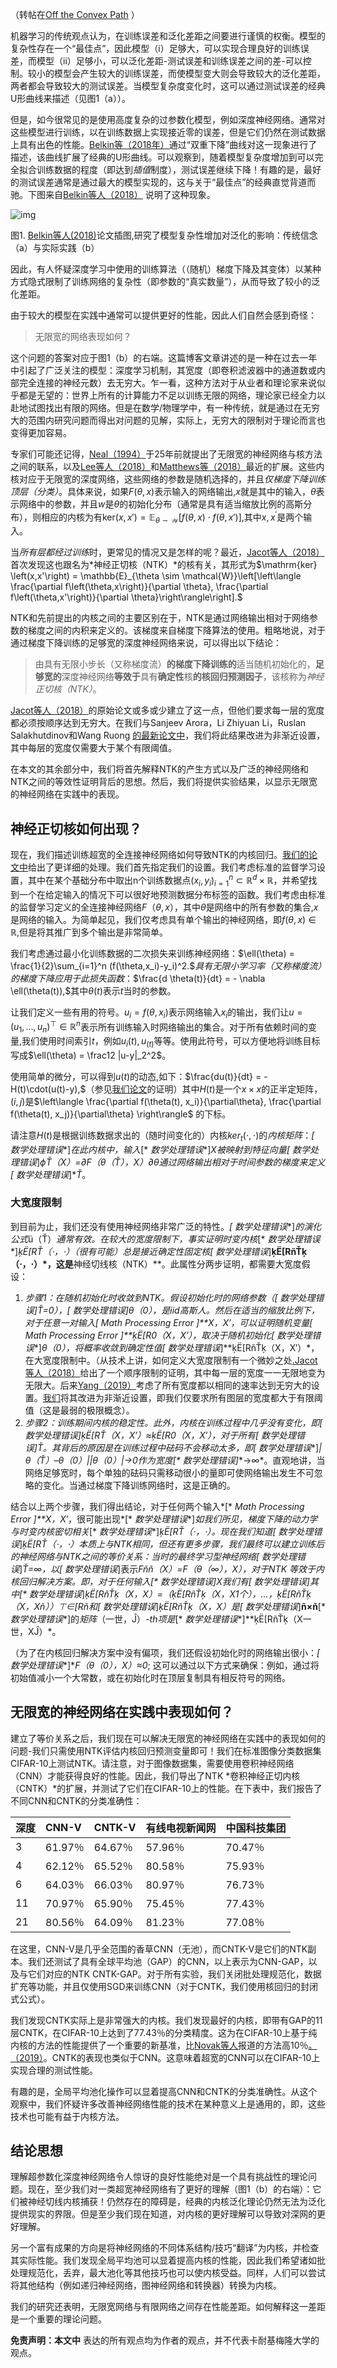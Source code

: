 （转帖在[Off the Convex Path](http://www.offconvex.org/2019/10/03/NTK/) ）

机器学习的传统观点认为，在训练误差和泛化差距之间要进行谨慎的权衡。模型的复杂性存在一个“最佳点”，因此模型（i）足够大，可以实现合理良好的训练误差，而模型（ii）足够小，可以泛化差距-测试误差和训练误差之间的差-可以控制。较小的模型会产生较大的训练误差，而使模型变大则会导致较大的泛化差距，两者都会导致较大的测试误差。当模型复杂度变化时，这可以通过测试误差的经典U形曲线来描述（见图1（a））。

但是，如今很常见的是使用高度复杂的过参数化模型，例如深度神经网络。通常对这些模型进行训练，以在训练数据上实现接近零的误差，但是它们仍然在测试数据上具有出色的性能。[Belkin等（2018年）](https://arxiv.org/abs/1812.11118)通过“双重下降”曲线对这一现象进行了描述，该曲线扩展了经典的U形曲线。可以观察到，随着模型复杂度增加到可以完全拟合训练数据的程度（即达到*插值*制度），测试误差继续下降！有趣的是，最好的测试误差通常是通过最大的模型实现的，这与关于“最佳点”的经典直觉背道而驰。下图来自[Belkin等人（2018）](https://arxiv.org/abs/1812.11118) 说明了这种现象。

![img](img/belkinfig-970x289.jpg)

图1. [Belkin等人(2018)](https://arxiv.org/abs/1812.11118)论文插图,研究了模型复杂性增加对泛化的影响：传统信念（a）与实际实践（b）



因此，有人怀疑深度学习中使用的训练算法（（随机）梯度下降及其变体）以某种方式隐式限制了训练网络的复杂性（即参数的“真实数量”），从而导致了较小的泛化差距。

由于较大的模型在实践中通常可以提供更好的性能，因此人们自然会感到奇怪：

> 无限宽的网络表现如何？

这个问题的答案对应于图1（b）的右端。这篇博客文章讲述的是一种在过去一年中引起了广泛关注的模型：深度学习机制，其宽度（即卷积滤波器中的通道数或内部完全连接的神经元数）去无穷大。乍一看，这种方法对于从业者和理论家来说似乎都是无望的：世界上所有的计算能力不足以训练无限的网络，理论家已经全力以赴地试图找出有限的网络。但是在数学/物理学中，有一种传统，就是通过在无穷大的范围内研究问题而得出对问题的见解，实际上，无穷大的限制对于理论而言也变得更加容易。

专家们可能还记得，[Neal（1994）](https://www.cs.toronto.edu/~radford/pin.abstract.html)于25年前就提出了无限宽的神经网络与核方法之间的联系，以及[Lee等人（2018）](https://openreview.net/forum?id=B1EA-M-0Z)和[Matthews等（2018）](https://arxiv.org/abs/1804.11271)最近的扩展。这些内核对应于无限宽的深度网络，这些网络的参数是随机选择的，并且*仅梯度下降训练顶层（分类）*。具体来说，如果$F(\theta,x)$表示输入的网络输出,$x$就是其中的输入，$\theta$表示网络中的参数，并且$w$是$\theta$的初始化分布（通常是具有适当缩放比例的高斯分布），则相应的内核为有$\mathrm{ker} \left(x,x'\right) = \mathbb{E}_{\theta \sim \mathcal{W}}[f\left(\theta,x\right)\cdot f\left(\theta,x'\right)]$,其中$x,x^{'}$是两个输入。

当*所有层都经过训练*时，更常见的情况又是怎样的呢？最近，[Jacot等人（2018）](https://arxiv.org/pdf/1806.07572.pdf)首次发现这也跟名为*神经正切核（NTK）*的核有关，其形式为$\mathrm{ker} \left(x,x'\right) = \mathbb{E}_{\theta \sim \mathcal{W}}\left[\left\langle \frac{\partial f\left(\theta,x\right)}{\partial \theta}, \frac{\partial f\left(\theta,x'\right)}{\partial \theta}\right\rangle\right].$

NTK和先前提出的内核之间的主要区别在于，NTK是通过网络输出相对于网络参数的梯度之间的内积来定义的。该梯度来自梯度下降算法的使用。粗略地说，对于通过梯度下降训练的足够宽的深度神经网络来说，可以得出以下结论：

> 由具有无限小步长（又称梯度流）**的梯度下降训练的**适当随机初始化的，**足够宽的**深度神经网络**等效于**具有**确定性**核**的核回归预测因子**，该核称为*神经正切核（NTK）*。

[Jacot等人（2018）](https://arxiv.org/pdf/1806.07572.pdf)的原始论文或多或少建立了这一点，但他们要求每一层的宽度都必须按顺序达到无穷大。在我们与Sanjeev Arora，Li Zhiyuan Li，Ruslan Salakhutdinov和Wang Ruong [的最新论文中](https://arxiv.org/abs/1904.11955)，我们将此结果改进为非渐近设置，其中每层的宽度仅需要大于某个有限阈值。

在本文的其余部分中，我们将首先解释NTK的产生方式以及广泛的神经网络和NTK之间的等效性证明背后的思想。然后，我们将提供实验结果，以显示无限宽的神经网络在实践中的表现。

## 神经正切核如何出现？

现在，我们描述训练超宽的全连接神经网络如何导致NTK的内核回归。[我们的论文中](https://arxiv.org/abs/1904.11955)给出了更详细的处理。我们首先指定我们的设置。我们考虑标准的监督学习设置，其中在某个基础分布中取出n个训练数据点${(x_i,y_i)}_{i=1}^n \subset \mathbb{R}^{d}\times\mathbb{R}$，并希望找到一个在给定输入的情况下可以很好地预测数据分布标签的函数。我们考虑由标准的监督学习定义的全连接神经网络$F（θ,x）$，其中$\theta$是网络中的所有参数的集合,$x$是网络的输入。为简单起见，我们仅考虑具有单个输出的神经网络，即$f(\theta, x) \in \mathbb{R}$,但是将其推广到多个输出是非常简单。

我们考虑通过最小化训练数据的二次损失来训练神经网络：$\ell(\theta) = \frac{1}{2}\sum_{i=1}^n (f(\theta,x_i)-y_i)^2.$*具有无限小学习率（又称梯度流）的梯度下降应用于此损失函数*：$\frac{d \theta(t)}{dt} = - \nabla \ell(\theta(t)),$其中$\theta(t)$表示$t$当时的参数。

让我们定义一些有用的符号。$u_i = f(\theta, x_i)$表示网络输入$x_i$的输出，我们让$u=(u_1, \ldots, u_n)^\top \in \mathbb{R}^n$表示所有训练输入时网络输出的集合。对于所有依赖时间的变量,我们使用时间索引$t$，例如$u_i(t),u_(t)$等等。使用此符号，可以方便地将训练目标写成$\ell(\theta) = \frac12 |u-y|_2^2$。

使用简单的微分，可以得到$u(t)$的动态,如下：$\frac{du(t)}{dt} = -H(t)\cdot(u(t)-y),$（参见[我们论文](https://arxiv.org/abs/1904.11955)的证明）其中$H(t)$是一个$x \times x$的正半定矩阵，$(i,j)$是$\left\langle \frac{\partial f(\theta(t), x_i)}{\partial\theta}, \frac{\partial f(\theta(t), x_j)}{\partial\theta} \right\rangle$ 的下标。

请注意$H(t)$是根据训练数据求出的（随时间变化的）内核$ker_t(\cdot,\cdot)$的*内核矩阵*：*[* *数学处理错误**]*在此内核中，输入*[* *数学处理错误**]**X*被映射到特征向量*[* *数学处理错误**]**ϕŤ（X）=∂F（θ（Ť），X）∂θ*通过网络输出相对于时间参数的梯度来定义*[* *数学处理错误**]**Ť*。

### 大宽度限制

到目前为止，我们还没有使用神经网络非常广泛的特性。*[* *数学处理错误**]*的演化公式*ü（Ť）*通常有效。在较大的宽度限制下，事实证明时变内核*[* *数学处理错误**]**ķË[RŤ（⋅，⋅）*（很有可能）总是接近*确定性*固定核*[* *数学处理错误**]**ķË[RñŤķ（⋅，⋅）*，这是**神经切线核（NTK）**。此属性分两步证明，都需要大宽度假设：

1. **步骤1：在随机初始化时收敛到NTK。**假设初始化时的网络参数（*[* *数学处理错误**]**Ť=0*），*[* *数学处理错误**]**θ（0）*，是iid高斯人。然后在适当的缩放比例下，对于任意一对输入*[* *Math Processing Error* *]**X，X′*，可以证明随机变量*[* *Math Processing Error* *]**ķË[R0（X，X′）*，取决于随机初始化*[* *数学处理错误**]**θ（0）*，将概率收敛到确定性值*[* *数学处理错误**]**ķË[RñŤķ（X，X′）*，在大宽度限制中。（从技术上讲，如何定义大宽度限制有一个微妙之处[.Jacot等人（2018）](https://arxiv.org/pdf/1806.07572.pdf)给出了一个顺序限制的证明，其中每一层的宽度一一无限地变为无限大。后来[Yang（2019）](https://arxiv.org/abs/1902.04760)考虑了所有宽度都以相同的速率达到无穷大的设置。[我们](https://arxiv.org/abs/1904.11955)将其改进为非渐近设置，即我们仅要求所有图层的宽度都大于有限阈值（这是最弱的极限概念）。
2. **步骤2：训练期间内核的稳定性。**此外，内核在训练过程中*几乎没有变化*，即*[* *数学处理错误**]**ķË[RŤ（X，X′）≈ķË[R0（X，X′）*，对于所有*[* *数学处理错误**]**Ť*。其背后的原因是在训练过程中砝码不会移动太多，即*[* *数学处理错误**]**|θ（Ť）–θ（0）||θ（0）|→0*作为宽度*[* *数学处理错误**]**→∞*。直观地讲，当网络足够宽时，每个单独的砝码只需移动很小的量即可使网络输出发生不可忽略的变化。当通过梯度下降训练网络时，这是正确的。

结合以上两个步骤，我们得出结论，对于任何两个输入*[* *Math Processing Error* *]**X，X′*，很可能出现*[* *数学处理错误**]*如我们所见，梯度下降的动力学与时变内核密切相关*[* *数学处理错误**]**ķË[RŤ（⋅，⋅）*。现在我们知道*[* *数学处理错误**]**ķË[RŤ（⋅，⋅）*本质上与NTK相同，但还有更多步骤，我们最终可以建立训练后的神经网络与NTK之间的等价关系：当时的最终学习型神经网络*[* *数学处理错误**]**Ť=∞*，以*[* *数学处理错误**]表示**Fññ（X）=F（θ（∞），X）*，对于NTK 等效于*内核回归*解决方案。即，对于任何输入*[* *数学处理错误**]**X*我们有*[* *数学处理错误**]*其中*[* *数学处理错误**]**ķË[RñŤķ（X，X）=（ķË[RñŤķ（X，X1个），…，ķË[RñŤķ（X，Xñ））⊤∈[Rñ*和*[* *数学处理错误**]**ķË[RñŤķ（X，X）*是*[* *数学处理错误**]**ñ×ñ**[* *数学处理错误**]的*矩阵*（一世，Ĵ）*-th项是*[* *数学处理错误**]**ķË[RñŤķ（X一世，XĴ）*。

（为了在内核回归解决方案中没有偏项，我们还假设初始化时的网络输出很小：*[* *数学处理错误**]**F（θ（0），X）≈0*; 这可以通过以下方式来确保：例如，通过将初始值减小一个大常数，或在初始化时在顶层复制具有相反符号的网络。

## 无限宽的神经网络在实践中表现如何？

建立了等价关系之后，我们现在可以解决无限宽的神经网络在实践中的表现如何的问题-我们只需使用NTK评估内核回归预测变量即可！我们在标准图像分类数据集CIFAR-10上测试NTK。请注意，对于图像数据集，需要使用卷积神经网络（CNN）才能获得良好的性能。因此，我们导出了NTK *卷积神经正切内核（CNTK）*的扩展，并测试了它们在CIFAR-10上的性能。在下表中，我们报告了不同CNN和CNTK的分类准确性：

| 深度 | CNN-V   | CNTK-V  | 有线电视新闻网 | 中国科技集团 |
| :--- | :------ | :------ | :------------- | :----------- |
| 3    | 61.97％ | 64.67％ | 57.96％        | 70.47％      |
| 4    | 62.12％ | 65.52％ | 80.58％        | 75.93％      |
| 6    | 64.03％ | 66.03％ | 80.97％        | 76.73％      |
| 11   | 70.97％ | 65.90％ | 75.45％        | 77.43％      |
| 21   | 80.56％ | 64.09％ | 81.23％        | 77.08％      |

在这里，CNN-V是几乎全范围的香草CNN（无池），而CNTK-V是它们的NTK副本。我们还测试了具有全球平均池（GAP）的CNN，以上表示为CNN-GAP，以及与它们对应的NTK CNTK-GAP。对于所有实验，我们关闭批处理规范化，数据扩充等功能，并且仅使用SGD来训练CNN（对于CNTK，我们使用核回归的封闭式公式）。

我们发现CNTK实际上是非常强大的内核。我们发现最好的内核，即带有GAP的11层CNTK，在CIFAR-10上达到了77.43％的分类精度。这为在CIFAR-10上基于纯内核的方法的性能提供了一个重要的新基准，比[Novak等人](https://openreview.net/forum?id=B1g30j0qF7)报道的方法高10％[。](https://openreview.net/forum?id=B1g30j0qF7)[（2019）](https://openreview.net/forum?id=B1g30j0qF7)。CNTK的表现也类似于CNN。这意味着超宽的CNN可以在CIFAR-10上实现合理的测试性能。

有趣的是，全局平均池化操作可以显着提高CNN和CNTK的分类准确性。从这个观察中，我们怀疑许多改善神经网络性能的技术在某种意义上是通用的，即，这些技术也可能有益于内核方法。

## 结论思想

理解超参数化深度神经网络令人惊讶的良好性能绝对是一个具有挑战性的理论问题。现在，至少我们对一类超宽神经网络有了更好的理解（图1（b）的右端）：它们被神经切线内核捕获！仍然存在的障碍是，经典的内核泛化理论仍然无法为泛化提供现实的界限。但是至少我们现在知道，对内核的更好理解可以导致对深网的更好理解。

另一个富有成果的方向是将神经网络的不同体系结构/技巧“翻译”为内核，并检查其实际性能。我们发现全局平均池可以显着提高内核的性能，因此我们希望诸如批处理规范化，丢弃，最大池化等其他技巧也可以使内核受益。同样，人们可以尝试将其他结构（例如递归神经网络，图神经网络和转换器）转换为内核。

我们的研究还表明，无限宽网络与有限网络之间存在性能差距。如何解释这一差距是一个重要的理论问题。

**免责声明：本文中** 表达的所有观点均为作者的观点，并不代表卡耐基梅隆大学的观点。